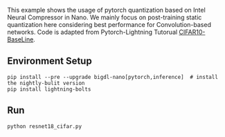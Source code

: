 This example shows the usage of pytorch quantization based on Intel Neural Compressor in Nano. We mainly focus on post-training static quantization here considering best performance for Convolution-based networks. Code is adapted from Pytorch-Lightning Tutorual [CIFAR10-BaseLine](https://github.com/PyTorchLightning/lightning-tutorials/blob/main/lightning_examples/cifar10-baseline/baseline.py).


## Environment Setup
```shell
pip install --pre --upgrade bigdl-nano[pytorch,inference]  # install the nightly-bulit version
pip install lightning-bolts
```

## Run
```
python resnet18_cifar.py
```
